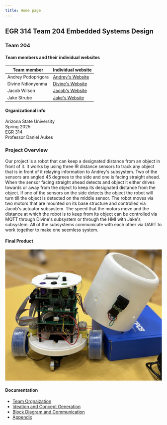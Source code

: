 ```yaml
---
title: Home page
---
```


## EGR 314 Team 204 Embedded Systems Design

### Team 204
#### Team members and their individual websites
| Team member | Individual website |
|-------------|--------------------|
| Andrey Podoprigora | [Andrey's Website](https://lordandrey17.github.io/andreypodoprigora.github.io/) |
| Divine Ndionyenma | [Divine's Website](https://d-ndionye.github.io/) |
| Jacob Wilson | [Jacob's Website](https://jaykee-5x5.github.io/) |
| Jake Strube | [Jake's Website](https://jakestrube.github.io/) |

#### Organizational info
Arizona State University<br>
Spring 2025<br>
EGR 314<br>
Professor Daniel Aukes<br>

### Project Overview
Our project is a robot that can keep a designated distance from an object in front of it. It works by using three IR distance sensors to track any object that is in front of it relaying information to Andrey's subsystem. Two of the sensors are angled 45 degrees to the side and one is facing straight ahead. When the sensor facing straight ahead detects and object it either drives towards or away from the object to keep its designated distance from the object. If one of the sensors on the side detects the object the robot will turn till the object is detected on the middle sensor. The robot moves via two motors that are mounted on its base structure and controlled via Jacob's actuator subsystem. The speed that the motors move and the distance at which the robot is to keep from its object can be controlled via MQTT through Divine's subsystem or through the HMI with Jake's subsystem. All of the subsystems communicate with each other via UART to work together to make one seemless system.

#### Final Product
![Innovation Showcase Demo](EGR314_Robot_Complete.jpg)

#### Documentation
- [Team Orgnaization](Team_Organization)
- [Ideation and Concept Generation](Concept_Ideation)
- [Block Diagram and Communication](Block_Diagram_and_Communication)
- [Appendix](appendix.md)




